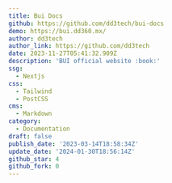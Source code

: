 ```yaml
---
title: Bui Docs
github: https://github.com/dd3tech/bui-docs
demo: https://bui.dd360.mx/
author: dd3tech
author_link: https://github.com/dd3tech
date: 2023-11-27T05:41:32.909Z
description: 'BUI official website :book:'
ssg:
  - Nextjs
css:
  - Tailwind
  - PostCSS
cms:
  - Markdown
category:
  - Documentation
draft: false
publish_date: '2023-03-14T18:58:34Z'
update_date: '2024-01-30T18:56:14Z'
github_star: 4
github_fork: 0
---
```

